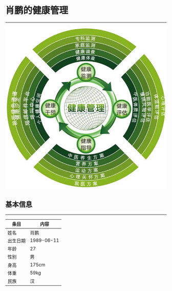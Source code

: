 # 肖鹏的健康管理
---

![image](public/images/timg.jpeg)

## 基本信息
---

|条目|内容|
| --- | --- |
|姓名|肖鹏|
|出生日期|1989-06-11|
|年龄|27|
|性别|男|
|身高|175cm|
|体重|59kg|
|民族|汉|

